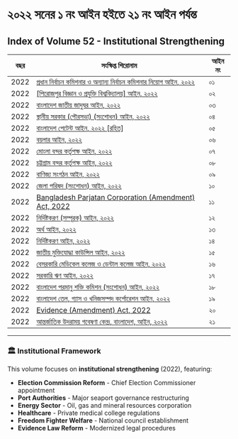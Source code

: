 # ২০২২ সনের ১ নং আইন হইতে ২১ নং আইন পর্যন্ত
## Index of Volume 52 - **Institutional Strengthening**

| বছর | সংক্ষিপ্ত শিরোনাম | আইন নং |
| --- | --- | --- |
| 2022 | [প্রধান নির্বাচন কমিশনার ও অন্যান্য নির্বাচন কমিশনার নিয়োগ আইন, ২০২২](/laws/volume-52/act-details-1/) | ০১ |
| 2022 | [[পিরোজপুর বিজ্ঞান ও প্রযুক্তি বিশ্ববিদ্যালয়] আইন, ২০২২](/laws/volume-52/act-details-2/) | ০২ |
| 2022 | [বাংলাদেশ জাতীয় জাদুঘর আইন, ২০২২](/laws/volume-52/act-details-3/) | ০৩ |
| 2022 | [স্থানীয় সরকার (পৌরসভা) (সংশোধন) আইন, ২০২২](/laws/volume-52/act-details-4/) | ০৪ |
| 2022 | [বাংলাদেশ পেটেন্ট আইন, ২০২২ [রহিত]](/laws/volume-52/act-details-5/) | ০৫ |
| 2022 | [বয়লার আইন, ২০২২](/laws/volume-52/act-details-6/) | ০৬ |
| 2022 | [মোংলা বন্দর কর্তৃপক্ষ আইন, ২০২২](/laws/volume-52/act-details-7/) | ০৭ |
| 2022 | [চট্টগ্রাম বন্দর কর্তৃপক্ষ আইন, ২০২২](/laws/volume-52/act-details-8/) | ০৮ |
| 2022 | [বাণিজ্য সংগঠন আইন, ২০২২](/laws/volume-52/act-details-9/) | ০৯ |
| 2022 | [জেলা পরিষদ (সংশোধন) আইন, ২০২২](/laws/volume-52/act-details-10/) | ১০ |
| 2022 | [Bangladesh Parjatan Corporation (Amendment) Act, 2022](/laws/volume-52/act-details-11/) | ১১ |
| 2022 | [নির্দিষ্টকরণ (সম্পূরক) আইন, ২০২২](/laws/volume-52/act-details-12/) | ১২ |
| 2022 | [অর্থ আইন, ২০২২](/laws/volume-52/act-details-13/) | ১৩ |
| 2022 | [নির্দিষ্টকরণ আইন, ২০২২](/laws/volume-52/act-details-14/) | ১৪ |
| 2022 | [জাতীয় মুক্তিযোদ্ধা কাউন্সিল আইন, ২০২২](/laws/volume-52/act-details-15/) | ১৫ |
| 2022 | [বেসরকারি মেডিকেল কলেজ ও ডেন্টাল কলেজ আইন, ২০২২](/laws/volume-52/act-details-16/) | ১৬ |
| 2022 | [সরকারি ঋণ আইন, ২০২২](/laws/volume-52/act-details-17/) | ১৭ |
| 2022 | [বাংলাদেশ পরমানু শক্তি কমিশন (সংশোধন) আইন, ২০২২](/laws/volume-52/act-details-18/) | ১৮ |
| 2022 | [বাংলাদেশ তেল, গ্যাস ও খনিজসম্পদ কর্পোরেশন আইন, ২০২২](/laws/volume-52/act-details-19/) | ১৯ |
| 2022 | [Evidence (Amendment) Act, 2022](/laws/volume-52/act-details-20/) | ২০ |
| 2022 | [আন্তর্জাতিক উদরাময় গবেষণা কেন্দ্র, বাংলাদেশ, আইন, ২০২২](/laws/volume-52/act-details-21/) | ২১ |

---

### 🏛️ **Institutional Framework**
This volume focuses on **institutional strengthening** (2022), featuring:
- **Election Commission Reform** - Chief Election Commissioner appointment
- **Port Authorities** - Major seaport governance restructuring
- **Energy Sector** - Oil, gas and mineral resources corporation
- **Healthcare** - Private medical college regulations
- **Freedom Fighter Welfare** - National council establishment
- **Evidence Law Reform** - Modernized legal procedures
